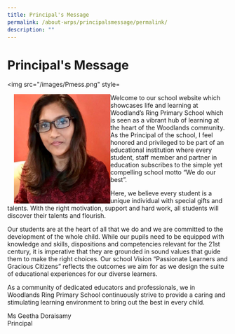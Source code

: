 ```yaml
---
title: Principal's Message
permalink: /about-wrps/principalsmessage/permalink/
description: ""
---
```

Principal's Message
===================
<img src="/images/Pmess.png" style=



<img src="/images/Principal.jpg" style="width:220px;height:250px;margin-left:15px;" align = "left">Welcome to our school website which showcases life and learning at Woodland’s Ring Primary School which is seen as a vibrant hub of learning at the heart of the Woodlands community. As the Principal of the school, I feel honored and privileged to be part of an educational institution where every student, staff member and partner in education subscribes to the simple yet compelling school motto “We do our best”.

  

Here, we believe every student is a unique individual with special gifts and talents. With the right motivation, support and hard work, all students will discover their talents and flourish.

  

Our students are at the heart of all that we do and we are committed to the development of the whole child. While our pupils need to be equipped with knowledge and skills, dispositions and competencies relevant for the 21st century, it is imperative that they are grounded in sound values that guide them to make the right choices. Our school Vision “Passionate Learners and Gracious Citizens” reflects the outcomes we aim for as we design the suite of educational experiences for our diverse learners.

  

As a community of dedicated educators and professionals, we in Woodlands Ring Primary School continuously strive to provide a caring and stimulating learning environment to bring out the best in every child.

  

  

Ms Geetha Doraisamy   
Principal